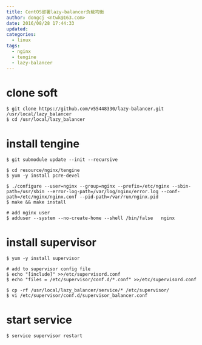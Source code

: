 ```yaml
---
title: CentOS部署lazy-balancer负载均衡　
author: dongcj <ntwk@163.com>
date: 2016/08/28 17:44:33
updated:
categories:
  - linux
tags:
  - nginx
  - tengine
  - lazy-balancer
---
```


# clone soft
    $ git clone https://github.com/v55448330/lazy-balancer.git /usr/local/lazy_balancer
    $ cd /usr/local/lazy_balancer

# install tengine
    $ git submodule update --init --recursive

    $ cd resource/nginx/tengine
    $ yum -y install pcre-devel

    $ ./configure --user=nginx --group=nginx --prefix=/etc/nginx --sbin-path=/usr/sbin --error-log-path=/var/log/nginx/error.log --conf-path=/etc/nginx/nginx.conf --pid-path=/var/run/nginx.pid
    $ make && make install

    # add nginx user
    $ adduser --system --no-create-home --shell /bin/false   nginx

# install supervisor
    $ yum -y install supervisor

    # add to supervisor config file
    $ echo "[include]" >>/etc/supervisord.conf
    $ echo "files = /etc/supervisor/conf.d/*.conf" >>/etc/supervisord.conf

    $ cp -rf /usr/local/lazy_balancer/service/* /etc/supervisor/
    $ vi /etc/supervisor/conf.d/supervisor_balancer.conf

# start service
    $ service supervisor restart

